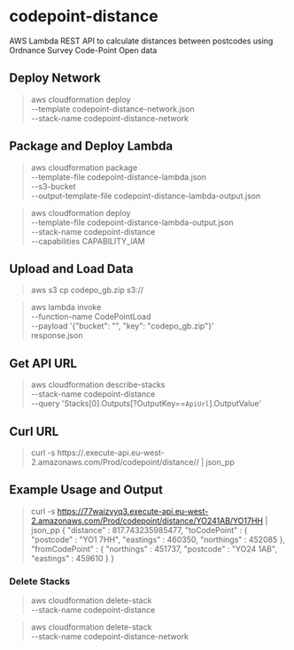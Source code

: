 # codepoint-distance

AWS Lambda REST API to calculate distances between postcodes using Ordnance Survey Code-Point Open data

## Deploy Network

> aws cloudformation deploy \
>  --template codepoint-distance-network.json \
>  --stack-name codepoint-distance-network

## Package and Deploy Lambda

> aws cloudformation package \
>  --template-file codepoint-distance-lambda.json \
>  --s3-bucket <BUCKET ID> \
>  --output-template-file codepoint-distance-lambda-output.json

> aws cloudformation deploy \
>  --template-file codepoint-distance-lambda-output.json \
>  --stack-name codepoint-distance \
>  --capabilities CAPABILITY_IAM

## Upload and Load Data

> aws s3 cp codepo_gb.zip s3://<BUCKET ID>

> aws lambda invoke \
>   --function-name CodePointLoad \
>   --payload '{"bucket": "<BUCKET ID>", "key": "codepo_gb.zip"}' \
>   response.json

## Get API URL

> aws cloudformation describe-stacks \
>   --stack-name codepoint-distance \
>   --query 'Stacks[0].Outputs[?OutputKey==`ApiUrl`].OutputValue'

## Curl URL

> curl -s https://<SERVER ID>.execute-api.eu-west-2.amazonaws.com/Prod/codepoint/distance/<POSTCODE>/<POSTCODE> | json_pp

## Example Usage and Output

> curl -s https://77waizvyq3.execute-api.eu-west-2.amazonaws.com/Prod/codepoint/distance/YO241AB/YO17HH | json_pp
> {
>    "distance" : 817.743235985477,
>    "toCodePoint" : {
>       "postcode" : "YO1 7HH",
>       "eastings" : 460350,
>       "northings" : 452085
>    },
>    "fromCodePoint" : {
>       "northings" : 451737,
>       "postcode" : "YO24 1AB",
>       "eastings" : 459610
>    }
> }

### Delete Stacks

> aws cloudformation delete-stack \
>   --stack-name codepoint-distance

> aws cloudformation delete-stack \
>   --stack-name codepoint-distance-network
